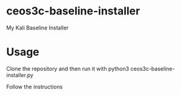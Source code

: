 # ceos3c-baseline-installer
My Kali Baseline Installer

# Usage
Clone the repository and then run it with
python3 ceos3c-baseline-installer.py

Follow the instructions
